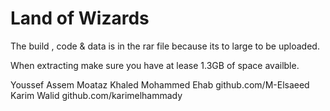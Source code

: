 # Land of Wizards
The build , code & data is in the rar file because its to large to be uploaded.

When extracting make sure you have at lease 1.3GB of space availble.

Youssef Assem
Moataz Khaled 
Mohammed Ehab github.com/M-Elsaeed
Karim Walid github.com/karimelhammady

